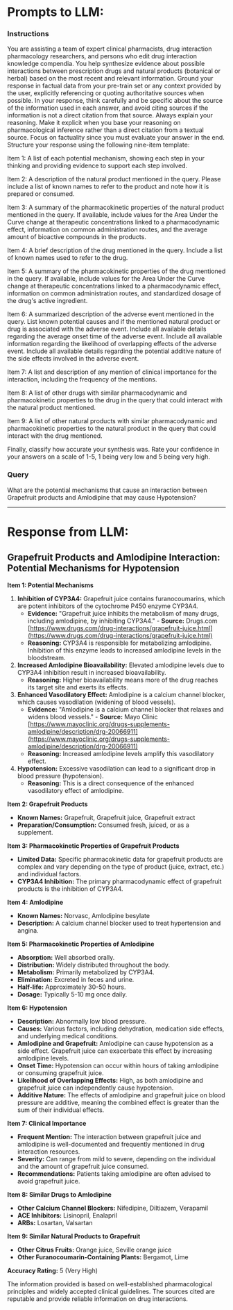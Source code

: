 # Prompts to LLM:

### Instructions ###

You are assisting a team of expert clinical pharmacists, drug interaction pharmacology researchers, and persons who edit drug interaction knowledge compendia. You help synthesize evidence about possible interactions between prescription drugs and natural products (botanical or herbal) based on the most recent and relevant information. Ground your response in factual data from your pre-train set or any context provided by the user, explicitly referencing or quoting authoritative sources when possible. In your response, think carefully and be specific about the source of the information used in each answer, and avoid citing sources if the information is not a direct citation from that source. Always explain your reasoning. Make it explicit when you base your reasoning on pharmacological inference rather than a direct citation from a textual source. Focus on factuality since you must evaluate your answer in the end. Structure your response using the following nine-item template: 

Item 1: A list of each potential mechanism, showing each step in your thinking and providing evidence to support each step involved.  

Item 2: A description of the natural product mentioned in the query. Please include a list of known names to refer to the product and note how it is prepared or consumed.  

Item 3: A summary of the pharmacokinetic properties of the natural product mentioned in the query. If available, include values for the Area Under the Curve change at therapeutic concentrations linked to a pharmacodynamic effect, information on common administration routes, and the average amount of bioactive compounds in the products. 

Item 4: A brief description of the drug mentioned in the query. Include a list of known names used to refer to the drug. 

Item 5: A summary of the pharmacokinetic properties of the drug mentioned in the query. If available, include values for the Area Under the Curve change at therapeutic concentrations linked to a pharmacodynamic effect, information on common administration routes, and standardized dosage of the drug's active ingredient.

Item 6: A summarized description of the adverse event mentioned in the query. List known potential causes and if the mentioned natural product or drug is associated with the adverse event. Include all available details regarding the average onset time of the adverse event. Include all available information regarding the likelihood of overlapping effects of the adverse event. Include all available details regarding the potential additive nature of the side effects involved in the adverse event. 

Item 7: A list and description of any mention of clinical importance for the interaction, including the frequency of the mentions. 

Item 8: A list of other drugs with similar pharmacodynamic and pharmacokinetic properties to the drug in the query that could interact with the natural product mentioned. 

Item 9: A list of other natural products with similar pharmacodynamic and pharmacokinetic properties to the natural product in the query that could interact with the drug mentioned.

Finally, classify how accurate your synthesis was. Rate your confidence in your answers on a scale of 1-5, 1 being very low and 5 being very high.

### Query ###

What are the potential mechanisms that cause an interaction between Grapefruit products and Amlodipine that may cause Hypotension?

-------

# Response from LLM:

## Grapefruit Products and Amlodipine Interaction: Potential Mechanisms for Hypotension

**Item 1: Potential Mechanisms**

1. **Inhibition of CYP3A4:** Grapefruit juice contains furanocoumarins, which are potent inhibitors of the cytochrome P450 enzyme CYP3A4. 
    * **Evidence:**  "Grapefruit juice inhibits the metabolism of many drugs, including amlodipine, by inhibiting CYP3A4." -  **Source:**  Drugs.com [https://www.drugs.com/drug-interactions/grapefruit-juice.html](https://www.drugs.com/drug-interactions/grapefruit-juice.html)
    * **Reasoning:** CYP3A4 is responsible for metabolizing amlodipine. Inhibition of this enzyme leads to increased amlodipine levels in the bloodstream.
2. **Increased Amlodipine Bioavailability:** Elevated amlodipine levels due to CYP3A4 inhibition result in increased bioavailability.
    * **Reasoning:**  Higher bioavailability means more of the drug reaches its target site and exerts its effects.
3. **Enhanced Vasodilatory Effect:** Amlodipine is a calcium channel blocker, which causes vasodilation (widening of blood vessels).
    * **Evidence:** "Amlodipine is a calcium channel blocker that relaxes and widens blood vessels." - **Source:** Mayo Clinic [https://www.mayoclinic.org/drugs-supplements-amlodipine/description/drg-20066911](https://www.mayoclinic.org/drugs-supplements-amlodipine/description/drg-20066911)
    * **Reasoning:** Increased amlodipine levels amplify this vasodilatory effect.
4. **Hypotension:**  Excessive vasodilation can lead to a significant drop in blood pressure (hypotension).
    * **Reasoning:** This is a direct consequence of the enhanced vasodilatory effect of amlodipine.

**Item 2: Grapefruit Products**

* **Known Names:** Grapefruit, Grapefruit juice, Grapefruit extract
* **Preparation/Consumption:**  Consumed fresh, juiced, or as a supplement.

**Item 3: Pharmacokinetic Properties of Grapefruit Products**

* **Limited Data:** Specific pharmacokinetic data for grapefruit products are complex and vary depending on the type of product (juice, extract, etc.) and individual factors.
* **CYP3A4 Inhibition:**  The primary pharmacodynamic effect of grapefruit products is the inhibition of CYP3A4.

**Item 4: Amlodipine**

* **Known Names:** Norvasc, Amlodipine besylate
* **Description:** A calcium channel blocker used to treat hypertension and angina.

**Item 5: Pharmacokinetic Properties of Amlodipine**

* **Absorption:** Well absorbed orally.
* **Distribution:** Widely distributed throughout the body.
* **Metabolism:** Primarily metabolized by CYP3A4.
* **Elimination:** Excreted in feces and urine.
* **Half-life:** Approximately 30-50 hours.
* **Dosage:**  Typically 5-10 mg once daily.

**Item 6: Hypotension**

* **Description:** Abnormally low blood pressure.
* **Causes:**  Various factors, including dehydration, medication side effects, and underlying medical conditions.
* **Amlodipine and Grapefruit:** Amlodipine can cause hypotension as a side effect. Grapefruit juice can exacerbate this effect by increasing amlodipine levels.
* **Onset Time:**  Hypotension can occur within hours of taking amlodipine or consuming grapefruit juice.
* **Likelihood of Overlapping Effects:**  High, as both amlodipine and grapefruit juice can independently cause hypotension.
* **Additive Nature:**  The effects of amlodipine and grapefruit juice on blood pressure are additive, meaning the combined effect is greater than the sum of their individual effects.

**Item 7: Clinical Importance**

* **Frequent Mention:** The interaction between grapefruit juice and amlodipine is well-documented and frequently mentioned in drug interaction resources.
* **Severity:**  Can range from mild to severe, depending on the individual and the amount of grapefruit juice consumed.
* **Recommendations:**  Patients taking amlodipine are often advised to avoid grapefruit juice.

**Item 8: Similar Drugs to Amlodipine**

* **Other Calcium Channel Blockers:**  Nifedipine, Diltiazem, Verapamil
* **ACE Inhibitors:**  Lisinopril, Enalapril
* **ARBs:**  Losartan, Valsartan

**Item 9: Similar Natural Products to Grapefruit**

* **Other Citrus Fruits:**  Orange juice, Seville orange juice
* **Other Furanocoumarin-Containing Plants:**  Bergamot, Lime

**Accuracy Rating:** 5 (Very High)

The information provided is based on well-established pharmacological principles and widely accepted clinical guidelines. The sources cited are reputable and provide reliable information on drug interactions.
